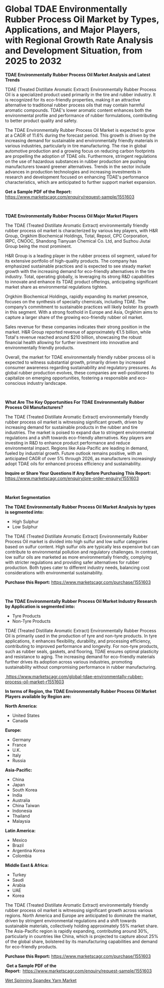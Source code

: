 <p><h1>Global TDAE Environmentally Rubber Process Oil Market by Types, Applications, and Major Players, with Regional Growth Rate Analysis and Development Situation, from 2025 to 2032</h1></p><p><strong>TDAE Environmentally Rubber Process Oil Market Analysis and Latest Trends</strong></p>
<p><p>TDAE (Treated Distillate Aromatic Extract) Environmentally Rubber Process Oil is a specialized product used primarily in the tire and rubber industry. It is recognized for its eco-friendly properties, making it an attractive alternative to traditional rubber process oils that may contain harmful aromatic compounds. TDAE's lower aromatic content enhances both the environmental profile and performance of rubber formulations, contributing to better product quality and safety.</p><p>The TDAE Environmentally Rubber Process Oil Market is expected to grow at a CAGR of 11.6% during the forecast period. This growth is driven by the increasing demand for sustainable and environmentally friendly materials in various industries, particularly in tire manufacturing. The rise in global automotive production and a growing focus on reducing carbon footprints are propelling the adoption of TDAE oils. Furthermore, stringent regulations on the use of hazardous substances in rubber production are pushing manufacturers toward greener alternatives. Trends in the sector include advances in production technologies and increasing investments in research and development focused on enhancing TDAE's performance characteristics, which are anticipated to further support market expansion.</p></p>
<p><strong>Get a Sample PDF of the Report:&nbsp;</strong> <a href="https://www.marketscagr.com/enquiry/request-sample/1551603?utm_campaign=1995&utm_medium=2&utm_source=Github&utm_content=ia&utm_term=01022025&utm_id=tdae-environmentally-rubber-process-oil">https://www.marketscagr.com/enquiry/request-sample/1551603</a></p>
<p>&nbsp;</p>
<p><strong>TDAE Environmentally Rubber Process Oil Major Market Players</strong></p>
<p><p>The TDAE (Treated Distillate Aromatic Extract) environmentally friendly rubber process oil market is characterized by various key players, with H&R Group, Orgkhim Biochemical Holdings, Total, Repsol, CPC Corporation, IRPC, CNOOC, Shandong Tianyuan Chemical Co. Ltd, and Suzhou Jiutai Group being the most prominent.</p><p>H&R Group is a leading player in the rubber process oil segment, valued for its extensive portfolio of high-quality products. The company has emphasized sustainable practices and is expected to see steady market growth with the increasing demand for eco-friendly alternatives in the tire industry. Total, operating globally, is leveraging its strong R&D capabilities to innovate and enhance its TDAE product offerings, anticipating significant market share as environmental regulations tighten.</p><p>Orgkhim Biochemical Holdings, rapidly expanding its market presence, focuses on the synthesis of specialty chemicals, including TDAE. The company’s commitment to sustainable practices will likely bolster its growth in this segment. With a strong foothold in Europe and Asia, Orgkhim aims to capture a larger share of the growing eco-friendly rubber oil market.</p><p>Sales revenue for these companies indicates their strong position in the market. H&R Group reported revenue of approximately €1.5 billion, while Total's revenue reached around $210 billion, showcasing the robust financial health allowing for further investment into innovative and environmentally friendly products.</p><p>Overall, the market for TDAE environmentally friendly rubber process oil is expected to witness substantial growth, primarily driven by increased consumer awareness regarding sustainability and regulatory pressures. As global rubber production evolves, these companies are well-positioned to capitalize on emerging opportunities, fostering a responsible and eco-conscious industry landscape.</p></p>
<p>&nbsp;</p>
<p><strong>What Are The Key Opportunities For TDAE Environmentally Rubber Process Oil Manufacturers?</strong></p>
<p><p>The TDAE (Treated Distillate Aromatic Extract) environmentally friendly rubber process oil market is witnessing significant growth, driven by increasing demand for sustainable products in the rubber and tire industries. The market is poised to expand due to stringent environmental regulations and a shift towards eco-friendly alternatives. Key players are investing in R&D to enhance product performance and reduce environmental impact. Regions like Asia-Pacific are leading in demand, fueled by industrial growth. Future outlook remains positive, with an anticipated CAGR of over 5% through 2026, as manufacturers increasingly adopt TDAE oils for enhanced process efficiency and sustainability.</p></p>
<p><strong>Inquire or Share Your Questions If Any Before Purchasing This Report:</strong> <a href="https://www.marketscagr.com/enquiry/pre-order-enquiry/1551603?utm_campaign=1995&utm_medium=2&utm_source=Github&utm_content=ia&utm_term=01022025&utm_id=tdae-environmentally-rubber-process-oil">https://www.marketscagr.com/enquiry/pre-order-enquiry/1551603</a></p>
<p>&nbsp;</p>
<p><strong>Market Segmentation</strong></p>
<p><strong>The TDAE Environmentally Rubber Process Oil Market Analysis by types is segmented into:</strong></p>
<p><ul><li>High Sulphur</li><li>Low Sulphur</li></ul></p>
<p><p>The TDAE (Treated Distillate Aromatic Extract) Environmentally Rubber Process Oil market is divided into high sulfur and low sulfur categories based on sulfur content. High sulfur oils are typically less expensive but can contribute to environmental pollution and regulatory challenges. In contrast, low sulfur oils are marketed as more environmentally friendly, complying with stricter regulations and providing safer alternatives for rubber production. Both types cater to different industry needs, balancing cost considerations with environmental sustainability.</p></p>
<p><strong>Purchase this Report:&nbsp;</strong><a href="https://www.marketscagr.com/purchase/1551603?utm_campaign=1995&utm_medium=2&utm_source=Github&utm_content=ia&utm_term=01022025&utm_id=tdae-environmentally-rubber-process-oil">https://www.marketscagr.com/purchase/1551603</a></p>
<p>&nbsp;</p>
<p><strong>The TDAE Environmentally Rubber Process Oil Market Industry Research by Application is segmented into:</strong></p>
<p><ul><li>Tyre Products</li><li>Non-Tyre Products</li></ul></p>
<p><p>TDAE (Treated Distillate Aromatic Extract) Environmentally Rubber Process Oil is primarily used in the production of tyre and non-tyre products. In tyre applications, it enhances flexibility, durability, and processing efficiency, contributing to improved performance and longevity. For non-tyre products, such as rubber seals, gaskets, and flooring, TDAE ensures optimal plasticity and resistance to aging. The increasing demand for eco-friendly materials further drives its adoption across various industries, promoting sustainability without compromising performance in rubber manufacturing.</p></p>
<p><a href="https://www.marketscagr.com/global-tdae-environmentally-rubber-process-oil-market-r1551603?utm_campaign=1995&utm_medium=2&utm_source=Github&utm_content=ia&utm_term=01022025&utm_id=tdae-environmentally-rubber-process-oil">&nbsp;https://www.marketscagr.com/global-tdae-environmentally-rubber-process-oil-market-r1551603</a></p>
<p><strong>In terms of Region, the TDAE Environmentally Rubber Process Oil Market Players available by Region are:</strong></p>
<p>
    <p> <strong> North America: </strong>
        <ul>
            <li>United States</li>
            <li>Canada</li>
        </ul>
        </p> 
    <p> <strong> Europe: </strong>
        <ul>
            <li>Germany</li>
            <li>France</li>
            <li>U.K.</li>
            <li>Italy</li>
            <li>Russia</li>
        </ul>
        </p> 
    <p> <strong> Asia-Pacific: </strong>
        <ul>
            <li>China</li>
            <li>Japan</li>
            <li>South Korea</li>
            <li>India</li>
            <li>Australia</li>
            <li>China Taiwan</li>
            <li>Indonesia</li>
            <li>Thailand</li>
            <li>Malaysia</li>
        </ul>
        </p> 
    <p> <strong> Latin America: </strong>
        <ul>
            <li>Mexico</li>
            <li>Brazil</li>
            <li>Argentina Korea</li>
            <li>Colombia</li>
        </ul>
        </p> 
    <p> <strong> Middle East & Africa: </strong>
        <ul>
            <li>Turkey</li>
            <li>Saudi</li>
            <li>Arabia</li>
            <li>UAE</li>
            <li>Korea</li>
        </ul>
    </p>
    </p>
<p><p>The TDAE (Treated Distillate Aromatic Extract) environmentally friendly rubber process oil market is witnessing significant growth across various regions. North America and Europe are anticipated to dominate the market, driven by stringent environmental regulations and a shift towards sustainable materials, collectively holding approximately 55% market share. The Asia-Pacific region is rapidly expanding, contributing around 30%, particularly in countries like China, which is projected to capture about 25% of the global share, bolstered by its manufacturing capabilities and demand for eco-friendly products.</p></p>
<p><strong>Purchase this Report: </strong><a href="https://www.marketscagr.com/purchase/1551603?utm_campaign=1995&utm_medium=2&utm_source=Github&utm_content=ia&utm_term=01022025&utm_id=tdae-environmentally-rubber-process-oil">https://www.marketscagr.com/purchase/1551603</a></p>
<p>&nbsp;<strong>Get a Sample PDF of the Report:&nbsp;&nbsp;</strong><a href="https://www.marketscagr.com/enquiry/request-sample/1551603?utm_campaign=1995&utm_medium=2&utm_source=Github&utm_content=ia&utm_term=01022025&utm_id=tdae-environmentally-rubber-process-oil">https://www.marketscagr.com/enquiry/request-sample/1551603</a></p>
<p><strong></strong></p>
<p><p><a href="https://github.com/JakirUddin651/Market-Research-Report-List-1/blob/main/wet-spinning-spandex-yarn-market.md?utm_campaign=1995&utm_medium=2&utm_source=Github&utm_content=ia&utm_term=01022025&utm_id=tdae-environmentally-rubber-process-oil">Wet Spinning Spandex Yarn Market</a></p></p>